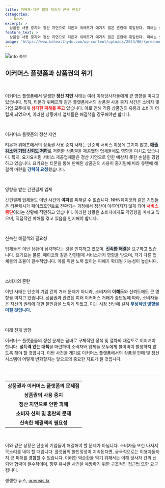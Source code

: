 ```yaml
---
title: 위메프·티몬 불똥 제휴사 곤욕 현실?
categories:
  - News
excerpt: >
  상품권 사용 중지와 정산 지연으로 티몬과 위메프가 예기치 않은 혼란에 휘말렸다. 피해는 요기요 등 제휴사에까지 확산되고 있으며, 간편결제업체에도 여파가 미치고 있다. 소비자들은 어쩔 수 없는 피해를 감수해야 할 상황이다.
feature_text: >
  상품권 사용 중지와 정산 지연으로 티몬과 위메프가 예기치 않은 혼란에 휘말렸다. 피해는 요기요 등 제휴사에까지 확산되고 있으며, 간편결제업체에도 여파가 미치고 있다. 소비자들은 어쩔 수 없는 피해를 감수해야 할 상황이다.
image: 'https://www.behealthy4u.com/wp-content/uploads/2024/06/koreanews.jpg'
---
```


<p><img src="https://www.behealthy4u.com/wp-content/uploads/2024/06/koreanews.jpg" alt="info 속보" /></p>

<h2 data-ke-size="size26">이커머스 플랫폼과 상품권의 위기</h2>

<p data-ke-size="size16">&nbsp;</p>

<p>이커머스 플랫폼에서 발생한 <b>정산 지연</b> 사태는 여러 이해당사자들에게 큰 영향을 미치고 있습니다. 특히, 티몬과 위메프와 같은 플랫폼에서의 상품권 사용 중지 사건은 소비자 및 기업 모두에게 <b><span style="color: #ee2323;">심각한 피해를 주고</span></b> 있습니다. 이로 인해 각종 상품권의 유통과 소비가 어렵게 되었으며, 이러한 상황에서 업체들은 해결책을 강구해야만 합니다.</p>

<p data-ke-size="size16">&nbsp;</p>

<p>이커머스 플랫폼의 정산 지연</p>

<p>티몬과 위메프에서의 상품권 사용 중지 사태는 단순히 서비스 이용에 그치지 않고, <b><span style="background-color: #21538527;">매출 감소와 기업 신뢰도 저하</span></b>로 저렴한 상품권을 제공했던 업체들에도 영향을 미치고 있습니다. 특히, 요기요처럼 서비스 제공업체들은 정산 지연으로 인한 예상치 못한 손실을 경험하고 있습니다. 요기요는 티몬을 통해 판매된 상품권의 사용이 중지됨에 따라 큐텐에 해결책 마련을 <b><span style="color: #1a5490;">강력히 요청</span></b>했습니다. </p>

<p data-ke-size="size16">&nbsp;</p>

<p>영향을 받는 간편결제 업체 </p>

<p>간편결제 업체들도 이번 사건의 <b>여파</b>를 피해갈 수 없습니다. NHN페이코와 같은 기업들은 티몬캐시가 페이코포인트로 전환되는 과정에서 정산이 이루어지지 않게 되어 <b><span style="color: #ee2323;">서비스 중단</span></b>이라는 상황에 직면하고 있습니다. 이러한 상황은 소비자에게도 악영향을 미치고 있으며, 직접적인 피해를 겪고 있음을 인지해야 합니다.</p>

<p data-ke-size="size16">&nbsp;</p>

<p>신속한 해결책의 필요성</p>

<p>업체들은 이번 상황이 심각하다는 것을 인지하고 있으며, <b><span style="background-color: #21538527;">신속한 해결</span></b>을 요구하고 있습니다. 요기요는 물론, 페이코와 같은 간편결제 서비스까지 영향을 받으며, 각기 다른 업체들의 조율이 필수적입니다. 이를 위한 노력 없이는 피해가 확대될 가능성이 높습니다.</p>

<p data-ke-size="size16">&nbsp;</p>

<p>소비자의 혼란</p>

<p>이번 사태는 단순히 기업 간의 거래 문제가 아니라, 소비자의 <b>이해도</b>와 신뢰도에도 큰 영향을 미치고 있습니다. 상품권과 관련된 여러 이커머스 거래가 중단됨에 따라, 소비자들은 자신의 권리에 대한 불안감을 느끼게 되었고, 이는 시장 전반에 걸쳐 <b><span style="color: #1a5490;">부정적인 영향을 미칠 것입니다.</span></b></p>

<p data-ke-size="size16">&nbsp;</p>

<p>미래 전개 방향</p>

<p>이커머스 플랫폼들의 정산 문제는 곧바로 구체적인 정책 및 절차의 재검토로 이어져야 합니다. <b>설득력 있는 대책</b>을 마련하여 소비자와 업체들 모두에게 불이익이 발생하지 않도록 해야 할 것입니다. 이번 사건을 계기로 이커머스 플랫폼에서의 상품권 판매 및 정산 시스템이 어떻게 변화할지는 앞으로의 중요한 지표가 될 것입니다.</p>

<p data-ke-size="size16">&nbsp;</p>

<hr style="height: 1px; background-color: #eee; border: none;">

<table style="width: 100%; border-collapse: collapse;">
  <tr>
    <td style="text-align: center; height: 30px;"><b>상품권과 이커머스 플랫폼의 문제점</b></td>
  </tr>
  <tr>
    <td style="text-align: center; height: 17px;"><b>상품권의 사용 중지</b></td>
  </tr>
  <tr>
    <td style="text-align: center; height: 17px;"><b>정산 지연으로 인한 피해</b></td>
  </tr>
  <tr>
    <td style="text-align: center; height: 17px;"><b>소비자 신뢰 및 혼란의 문제</b></td>
  </tr>
  <tr>
    <td style="text-align: center; height: 17px;"><b>신속한 해결책의 필요성</b></td>
  </tr>
</table>

<p data-ke-size="size16">&nbsp;</p>

<p>이와 같은 상황은 단순히 기업들이 해결해야 할 문제가 아닙니다. 소비자들 또한 나서서 목소리를 내야 할 때입니다. 플랫폼의 불안정성이 지속된다면, 궁극적으로는 이용자들까지 큰 피해를 경험할 수 있습니다. 이러한 악순환을 막기 위해서는 이해 당사자 간의 신뢰와 협력이 필수적이며, 향후 유사한 사건을 예방하기 위한 구조적인 접근법 또한 요구됩니다.</p>
생생한 뉴스, <a href="https://opensis.kr" rel="dofollow">opensis.kr</a>


